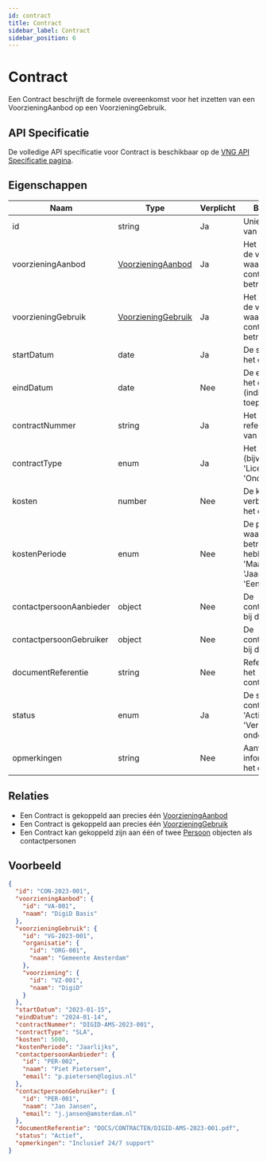 ```yaml
---
id: contract
title: Contract
sidebar_label: Contract
sidebar_position: 6
---
```


# Contract

Een Contract beschrijft de formele overeenkomst voor het inzetten van een VoorzieningAanbod op een VoorzieningGebruik.

## API Specificatie

De volledige API specificatie voor Contract is beschikbaar op de [VNG API Specificatie pagina](https://vng-realisatie.github.io/Softwarecatalogus/api#tag/Software-Catalogus).

## Eigenschappen

| Naam | Type | Verplicht | Beschrijving |
|------|------|-----------|--------------|
| id | string | Ja | Unieke identifier van het Contract |
| voorzieningAanbod | [VoorzieningAanbod](./voorzieningaanbod) | Ja | Het aanbod van de voorziening waarop dit contract betrekking heeft |
| voorzieningGebruik | [VoorzieningGebruik](./voorzieninggebruik) | Ja | Het gebruik van de voorziening waarop dit contract betrekking heeft |
| startDatum | date | Ja | De startdatum van het contract |
| eindDatum | date | Nee | De einddatum van het contract (indien van toepassing) |
| contractNummer | string | Ja | Het referentienummer van het contract |
| contractType | enum | Ja | Het type contract (bijv. 'SLA', 'Licentie', 'Onderhoud') |
| kosten | number | Nee | De kosten verbonden aan het contract |
| kostenPeriode | enum | Nee | De periode waarop de kosten betrekking hebben (bijv. 'Maandelijks', 'Jaarlijks', 'Eenmalig') |
| contactpersoonAanbieder | object | Nee | De contactpersoon bij de aanbieder |
| contactpersoonGebruiker | object | Nee | De contactpersoon bij de gebruiker |
| documentReferentie | string | Nee | Referentie naar het contractdocument |
| status | enum | Ja | De status van het contract (bijv. 'Actief', 'Verlopen', 'In onderhandeling') |
| opmerkingen | string | Nee | Aanvullende informatie over het contract |

## Relaties

- Een Contract is gekoppeld aan precies één [VoorzieningAanbod](./voorzieningaanbod)
- Een Contract is gekoppeld aan precies één [VoorzieningGebruik](./voorzieninggebruik)
- Een Contract kan gekoppeld zijn aan één of twee [Persoon](./persoon) objecten als contactpersonen

## Voorbeeld

```json
{
  "id": "CON-2023-001",
  "voorzieningAanbod": {
    "id": "VA-001",
    "naam": "DigiD Basis"
  },
  "voorzieningGebruik": {
    "id": "VG-2023-001",
    "organisatie": {
      "id": "ORG-001",
      "naam": "Gemeente Amsterdam"
    },
    "voorziening": {
      "id": "VZ-001",
      "naam": "DigiD"
    }
  },
  "startDatum": "2023-01-15",
  "eindDatum": "2024-01-14",
  "contractNummer": "DIGID-AMS-2023-001",
  "contractType": "SLA",
  "kosten": 5000,
  "kostenPeriode": "Jaarlijks",
  "contactpersoonAanbieder": {
    "id": "PER-002",
    "naam": "Piet Pietersen",
    "email": "p.pietersen@logius.nl"
  },
  "contactpersoonGebruiker": {
    "id": "PER-001",
    "naam": "Jan Jansen",
    "email": "j.jansen@amsterdam.nl"
  },
  "documentReferentie": "DOCS/CONTRACTEN/DIGID-AMS-2023-001.pdf",
  "status": "Actief",
  "opmerkingen": "Inclusief 24/7 support"
} 